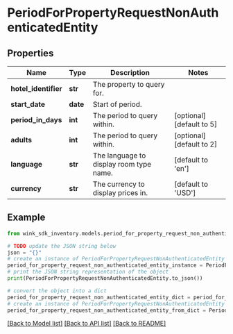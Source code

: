 # PeriodForPropertyRequestNonAuthenticatedEntity


## Properties

Name | Type | Description | Notes
------------ | ------------- | ------------- | -------------
**hotel_identifier** | **str** | The property to query for. | 
**start_date** | **date** | Start of period. | 
**period_in_days** | **int** | The period to query within. | [optional] [default to 5]
**adults** | **int** | The period to query within. | [optional] [default to 2]
**language** | **str** | The language to display room type name. | [default to 'en']
**currency** | **str** | The currency to display prices in. | [default to 'USD']

## Example

```python
from wink_sdk_inventory.models.period_for_property_request_non_authenticated_entity import PeriodForPropertyRequestNonAuthenticatedEntity

# TODO update the JSON string below
json = "{}"
# create an instance of PeriodForPropertyRequestNonAuthenticatedEntity from a JSON string
period_for_property_request_non_authenticated_entity_instance = PeriodForPropertyRequestNonAuthenticatedEntity.from_json(json)
# print the JSON string representation of the object
print(PeriodForPropertyRequestNonAuthenticatedEntity.to_json())

# convert the object into a dict
period_for_property_request_non_authenticated_entity_dict = period_for_property_request_non_authenticated_entity_instance.to_dict()
# create an instance of PeriodForPropertyRequestNonAuthenticatedEntity from a dict
period_for_property_request_non_authenticated_entity_from_dict = PeriodForPropertyRequestNonAuthenticatedEntity.from_dict(period_for_property_request_non_authenticated_entity_dict)
```
[[Back to Model list]](../README.md#documentation-for-models) [[Back to API list]](../README.md#documentation-for-api-endpoints) [[Back to README]](../README.md)


